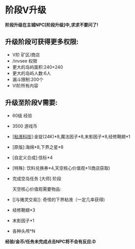 # 阶段V升级

 **阶段升级在主城NPC\[阶段升级\]中,求求不要问了!** 

## 升级阶段可获得更多权限:

* V阶 矿区/商店  
* /invsee 权限  
* 更大的岛屿面积:240×240  
* 更大的岛屿人数:6人  
* 漏斗限制:200个  
* VI阶所有内容

## 升级至阶段V需要:

* 60级 经验  
* 3500 游戏币  
* [\[粘液科技\]](https://doc.skycraft.cn/plugins/slimefun):金锭\(24K\)\*8,魔法因子\*8,末影因子\*8,经修鞘翅\*1  
* \[原版\]:海绵\*8,下界之星\*8  
* \[自定义合成\]:信标\*4  
* \[特殊\]: 饮料兑换券\*4,天空核心价值观\*1\(商店获取\)  
* 完成空岛任务 \[大师\] 阶段  

  天空核心价值观需要物品: 

* \[\[与猪灵交易\]\]: 奇怪的下界粘液（一定几率获得\)  
* 经修鞘翅\*3  
* 末影因子\*1
* 各种头颅\*N

 **经验/金币/任务未完成点击NPC将不会有反应:D** 

